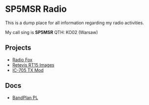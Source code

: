 # SP5MSR Radio

This is a dump place for all information regarding my radio activities.

My call sing is **SP5MSR** QTH: KO02 (Warsaw)

## Projects

- [Radio Fox](./projects/fox)
- [Retevis RT15 Images](./fm_radio/chirp)
- [IC-705 TX Mod](./hacks/icom)

## Docs

- [BandPlan PL](./BandPlan_PL.md)